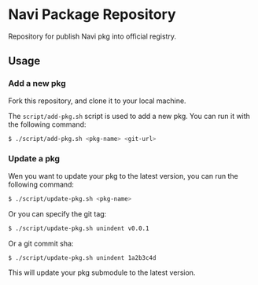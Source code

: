 # Navi Package Repository

Repository for publish Navi pkg into official registry.

## Usage

### Add a new pkg

Fork this repository, and clone it to your local machine.

The `script/add-pkg.sh` script is used to add a new pkg. You can run it with the following command:

```bash
$ ./script/add-pkg.sh <pkg-name> <git-url>
```

### Update a pkg

Wen you want to update your pkg to the latest version, you can run the following command:

```bash
$ ./script/update-pkg.sh <pkg-name>
```

Or you can specify the git tag:

```bash
$ ./script/update-pkg.sh unindent v0.0.1
```

Or a git commit sha:

```bash
$ ./script/update-pkg.sh unindent 1a2b3c4d
```

This will update your pkg submodule to the latest version.
